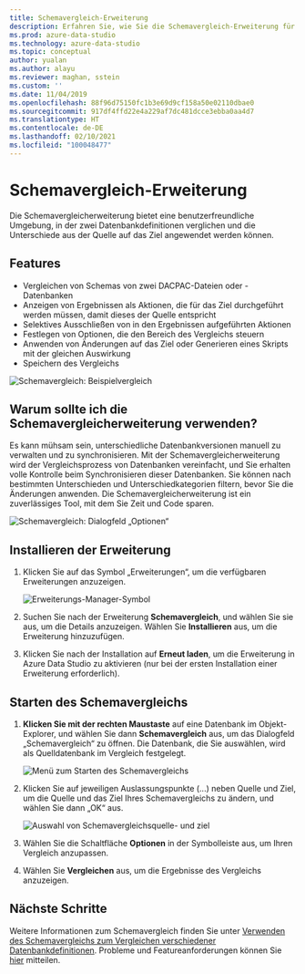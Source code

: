 ```yaml
---
title: Schemavergleich-Erweiterung
description: Erfahren Sie, wie Sie die Schemavergleich-Erweiterung für Azure Data Studio installieren, um zwei Datenbanken mühelos zu vergleichen und eine selektiv zu ändern, damit diese mit der anderen Datenbank übereinstimmt.
ms.prod: azure-data-studio
ms.technology: azure-data-studio
ms.topic: conceptual
author: yualan
ms.author: alayu
ms.reviewer: maghan, sstein
ms.custom: ''
ms.date: 11/04/2019
ms.openlocfilehash: 88f96d75150fc1b3e69d9cf158a50e02110dbae0
ms.sourcegitcommit: 917df4ffd22e4a229af7dc481dcce3ebba0aa4d7
ms.translationtype: HT
ms.contentlocale: de-DE
ms.lasthandoff: 02/10/2021
ms.locfileid: "100048477"
---
```

# <a name="schema-compare-extension"></a>Schemavergleich-Erweiterung

Die Schemavergleicherweiterung bietet eine benutzerfreundliche Umgebung, in der zwei Datenbankdefinitionen verglichen und die Unterschiede aus der Quelle auf das Ziel angewendet werden können.

## <a name="features"></a>Features

* Vergleichen von Schemas von zwei DACPAC-Dateien oder -Datenbanken
* Anzeigen von Ergebnissen als Aktionen, die für das Ziel durchgeführt werden müssen, damit dieses der Quelle entspricht
* Selektives Ausschließen von in den Ergebnissen aufgeführten Aktionen
* Festlegen von Optionen, die den Bereich des Vergleichs steuern
* Anwenden von Änderungen auf das Ziel oder Generieren eines Skripts mit der gleichen Auswirkung
* Speichern des Vergleichs

![Schemavergleich: Beispielvergleich](media/schema-compare-extension/schema-compare.png)

## <a name="why-would-i-use-the-schema-compare-extension"></a>Warum sollte ich die Schemavergleicherweiterung verwenden?

Es kann mühsam sein, unterschiedliche Datenbankversionen manuell zu verwalten und zu synchronisieren. Mit der Schemavergleicherweiterung wird der Vergleichsprozess von Datenbanken vereinfacht, und Sie erhalten volle Kontrolle beim Synchronisieren dieser Datenbanken. Sie können nach bestimmten Unterschieden und Unterschiedkategorien filtern, bevor Sie die Änderungen anwenden. Die Schemavergleicherweiterung ist ein zuverlässiges Tool, mit dem Sie Zeit und Code sparen.

![Schemavergleich: Dialogfeld „Optionen“](media/schema-compare-extension/schema-compare-options.png)

## <a name="install-the-extension"></a>Installieren der Erweiterung

1. Klicken Sie auf das Symbol „Erweiterungen“, um die verfügbaren Erweiterungen anzuzeigen.

    ![Erweiterungs-Manager-Symbol](media/add-extensions/extension-manager-icon.png)

2. Suchen Sie nach der Erweiterung **Schemavergleich**, und wählen Sie sie aus, um die Details anzuzeigen. Wählen Sie **Installieren** aus, um die Erweiterung hinzuzufügen.

3. Klicken Sie nach der Installation auf **Erneut laden**, um die Erweiterung in Azure Data Studio zu aktivieren (nur bei der ersten Installation einer Erweiterung erforderlich).

## <a name="launch-a-schema-compare"></a>Starten des Schemavergleichs

1. **Klicken Sie mit der rechten Maustaste** auf eine Datenbank im Objekt-Explorer, und wählen Sie dann **Schemavergleich** aus, um das Dialogfeld „Schemavergleich“ zu öffnen. Die Datenbank, die Sie auswählen, wird als Quelldatenbank im Vergleich festgelegt.

    ![Menü zum Starten des Schemavergleichs](media/schema-compare-extension/schema-compare-launch.png)

2. Klicken Sie auf jeweiligen Auslassungspunkte (...) neben Quelle und Ziel, um die Quelle und das Ziel Ihres Schemavergleichs zu ändern, und wählen Sie dann „OK“ aus.

    ![Auswahl von Schemavergleichsquelle- und ziel](media/schema-compare-extension/schema-compare-select-source-target.png)

3. Wählen Sie die Schaltfläche **Optionen** in der Symbolleiste aus, um Ihren Vergleich anzupassen.

4. Wählen Sie **Vergleichen** aus, um die Ergebnisse des Vergleichs anzuzeigen.

## <a name="next-steps"></a>Nächste Schritte

Weitere Informationen zum Schemavergleich finden Sie unter [Verwenden des Schemavergleichs zum Vergleichen verschiedener Datenbankdefinitionen](../../ssdt/how-to-use-schema-compare-to-compare-different-database-definitions.md).
Probleme und Featureanforderungen können Sie [hier](https://github.com/microsoft/azuredatastudio/issues) mitteilen.